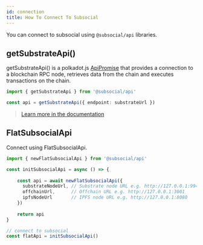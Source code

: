 ```yaml
---
id: connection
title: How To Connect To Subsocial 
---
```


You can connect to subsocial using `@subsocial/api` libraries.

## getSubstrateApi()


getSubstrateApi() is a polkadot.js [ApiPromise](https://polkadot.js.org/docs/api/start/create) that provides a connection to a blockchain RPC node, 
retrieves data from the chain and executes transactions on the chain.

```typescript
import { getSubstrateApi } from '@subsocial/api'

const api = getSubstrateApi({ endpoint: substrateUrl })
```

>[Learn more in the documentation](https://polkadot.js.org/docs/api)

## FlatSubsocialApi

Connect using FlatSubsocialApi.

```typescript
import { newFlatSubsocialApi } from '@subsocial/api'

const initSubsocialApi = async () => {
  
    const api = await newFlatSubsocialApi({
      substrateNodeUrl, // Substrate node URL e.g. http://127.0.0.1:9944
      offchainUrl,      // Offchain URL e.g. http://127.0.0.1:3001
      ipfsNodeUrl       // IPFS node URL e.g. http://127.0.0.1:8080
    })
  
    return api
}

// connect to subsocial  
const flatApi = initSubsocialApi()
```
